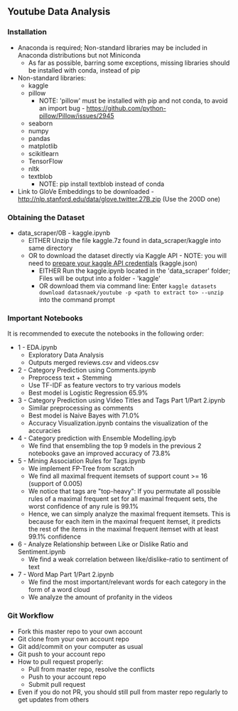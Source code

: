 ## Youtube Data Analysis
### Installation
* Anaconda is required; Non-standard libraries may be included in Anaconda distributions but not Miniconda
    * As far as possible, barring some exceptions, missing libraries should be installed with conda, instead of pip
* Non-standard libraries:
    * kaggle
    * pillow 
        * NOTE: 'pillow' must be installed with pip and not conda, to avoid an import bug - https://github.com/python-pillow/Pillow/issues/2945
    * seaborn
    * numpy
    * pandas
    * matplotlib
    * scikitlearn
    * TensorFlow
    * nltk
    * textblob
        * NOTE: pip install textblob instead of conda
* Link to GloVe Embeddings to be downloaded - http://nlp.stanford.edu/data/glove.twitter.27B.zip (Use the 200D one)
### Obtaining the Dataset
* data_scraper/0B - kaggle.ipynb
    * EITHER Unzip the file kaggle.7z found in data_scraper/kaggle into same directory
    * OR to download the dataset directly via Kaggle API - NOTE: you will need to [prepare your kaggle API credentials](https://github.com/Kaggle/kaggle-api) (kaggle.json)
        * EITHER Run the kaggle.ipynb located in the 'data_scraper' folder; Files will be output into a folder - 'kaggle'
        * OR download them via command line: Enter `kaggle datasets download datasnaek/youtube -p <path to extract to> --unzip` into the command prompt
### Important Notebooks
It is recommended to execute the notebooks in the following order:
* 1 - EDA.ipynb
    * Exploratory Data Analysis
    * Outputs merged reviews.csv and videos.csv
* 2 - Category Prediction using Comments.ipynb
    * Preprocess text + Stemming
    * Use TF-IDF as feature vectors to try various models
    * Best model is Logistic Regression 65.9%
* 3 - Category Prediction using Video Titles and Tags Part 1/Part 2.ipynb
    * Similar preprocessing as comments
    * Best model is Naive Bayes with 71.0%
    * Accuracy Visualization.ipynb contains the visualization of the accuracies
* 4 - Category prediction with Ensemble Modelling.ipyb
    * We find that ensembling the top 9 models in the previous 2 notebooks gave an improved accuracy of 73.8%
* 5 - Mining Association Rules for Tags.ipynb
    * We implement FP-Tree from scratch
    * We find all maximal frequent itemsets of support count >= 16 (support of 0.005)
    * We notice that tags are "top-heavy": If you permutate all possible rules of a maximal frequent set for all maximal frequent sets, the worst confidence of any rule is 99.1%
    * Hence, we can simply analyze the maximal frequent itemsets. This is because for each item in the maximal frequent itemset, it predicts the rest of the items in the maximal frequent itemset with at least 99.1% confidence
* 6 - Analyze Relationship between Like or Dislike Ratio and Sentiment.ipynb
    * We find a weak correlation between like/dislike-ratio to sentiment of text
* 7 - Word Map Part 1/Part 2.ipynb
    * We find the most important/relevant words for each category in the form of a word cloud
    * We analyze the amount of profanity in the videos
### Git Workflow
* Fork this master repo to your own account
* Git clone from your own account repo
* Git add/commit on your computer as usual
* Git push to your account repo
* How to pull request properly:
   * Pull from master repo, resolve the conflicts
   * Push to your account repo
   * Submit pull request
* Even if you do not PR, you should still pull from master repo regularly to get updates from others